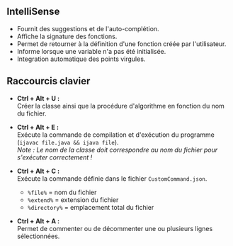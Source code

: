 ## IntelliSense

- Fournit des suggestions et de l'auto-complétion.
- Affiche la signature des fonctions.
- Permet de retourner à la définition d'une fonction créée par l'utilisateur.
- Informe lorsque une variable n'a pas été initialisée.
- Integration automatique des points virgules.

## Raccourcis clavier

- **Ctrl + Alt + U :**  
  Créer la classe ainsi que la procédure d'algorithme en fonction du nom du fichier.

- **Ctrl + Alt + E :**  
  Exécute la commande de compilation et d'exécution du programme (`ijavac file.java && ijava file`).  
  _Note : Le nom de la classe doit correspondre au nom du fichier pour s'exécuter correctement !_

- **Ctrl + Alt + C :**  
  Exécute la commande définie dans le fichier `CustomCommand.json`.

  - `%file%` = nom du fichier
  - `%extend%` = extension du fichier
  - `%directory%` = emplacement total du fichier

- **Ctrl + Alt + A :**  
  Permet de commenter ou de décommenter une ou plusieurs lignes sélectionnées.

